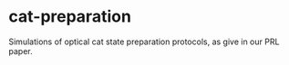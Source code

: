 # cat-preparation
Simulations of optical cat state preparation protocols, as give in our PRL paper. 
